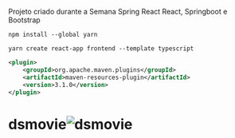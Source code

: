 Projeto criado durante a Semana Spring React
React, Springboot e Bootstrap

```
npm install --global yarn
```
```
yarn create react-app frontend --template typescript
```

```xml
<plugin>
	<groupId>org.apache.maven.plugins</groupId>
	<artifactId>maven-resources-plugin</artifactId>
	<version>3.1.0</version>
</plugin>
```



# dsmovie![dsmovie](https://user-images.githubusercontent.com/41459321/168409011-c5e565fd-460c-4c3c-a947-462b40832a54.png)
